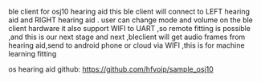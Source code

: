 ble client for osj10 hearing aid 
this ble client will connect to LEFT hearing aid and RIGHT hearing aid . user can change mode and volume on the ble client hardware 
it also support WIFI to UART ,so remote fitting is possible ,and this is our next stage 
and  next ,bleclient will get audio frames from hearing aid,send to android phone or cloud via WIFI ,this is for machine learning fitting


os hearing aid github: https://github.com/hfvoip/sample_osj10
